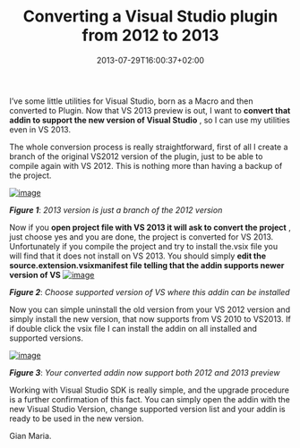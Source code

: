﻿---
title: "Converting a Visual Studio plugin from 2012 to 2013"
description: ""
date: 2013-07-29T16:00:37+02:00
draft: false
tags: [Plugin]
categories: [Visual Studio]
---
I’ve some little utilities for Visual Studio, born as a Macro and then converted to Plugin. Now that VS 2013 preview is out, I want to  **convert that addin to support the new version of Visual Studio** , so I can use my utilities even in VS 2013.

The whole conversion process is really straightforward, first of all I create a branch of the original VS2012 version of the plugin, just to be able to compile again with VS 2012. This is nothing more than having a backup of the project.

[![image](http://www.codewrecks.com/blog/wp-content/uploads/2013/07/image_thumb43.png "image")](http://www.codewrecks.com/blog/wp-content/uploads/2013/07/image43.png)

 ***Figure 1***: *2013 version is just a branch of the 2012 version*

Now if you  **open project file with VS 2013 it will ask to convert the project** , just choose yes and you are done, the project is converted for VS 2013. Unfortunately if you compile the project and try to install the.vsix file you will find that it does not install on VS 2013. You should simply  **edit the source.extension.vsixmanifest file telling that the addin supports newer version of VS** [![image](http://www.codewrecks.com/blog/wp-content/uploads/2013/07/image_thumb44.png "image")](http://www.codewrecks.com/blog/wp-content/uploads/2013/07/image44.png)

 ***Figure 2***: *Choose supported version of VS where this addin can be installed*

Now you can simple uninstall the old version from your VS 2012 version and simply install the new version, that now supports from VS 2010 to VS2013. If if double click the vsix file I can install the addin on all installed and supported versions.

[![image](http://www.codewrecks.com/blog/wp-content/uploads/2013/07/image_thumb45.png "image")](http://www.codewrecks.com/blog/wp-content/uploads/2013/07/image45.png)

 ***Figure 3***: *Your converted addin now support both 2012 and 2013 preview*

Working with Visual Studio SDK is really simple, and the upgrade procedure is a further confirmation of this fact. You can simply open the addin with the new Visual Studio Version, change supported version list and your addin is ready to be used in the new version.

Gian Maria.
